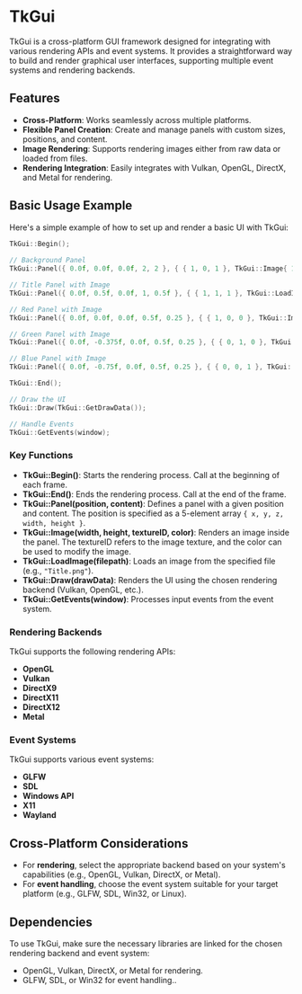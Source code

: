 # TkGui
TkGui is a cross-platform GUI framework designed for integrating with various rendering APIs and event systems. It provides a straightforward way to build and render graphical user interfaces, supporting multiple event systems and rendering backends.

## Features
- **Cross-Platform**: Works seamlessly across multiple platforms.
- **Flexible Panel Creation**: Create and manage panels with custom sizes, positions, and content.
- **Image Rendering**: Supports rendering images either from raw data or loaded from files.
- **Rendering Integration**: Easily integrates with Vulkan, OpenGL, DirectX, and Metal for rendering.

## Basic Usage Example

Here's a simple example of how to set up and render a basic UI with TkGui:

```cpp
TkGui::Begin();
    
// Background Panel
TkGui::Panel({ 0.0f, 0.0f, 0.0f, 2, 2 }, { { 1, 0, 1 }, TkGui::Image{ 1, 1, 4, { { 1, 1, 1, 1 } } } });

// Title Panel with Image
TkGui::Panel({ 0.0f, 0.5f, 0.0f, 1, 0.5f }, { { 1, 1, 1 }, TkGui::LoadImage("Title.png") });

// Red Panel with Image
TkGui::Panel({ 0.0f, 0.0f, 0.0f, 0.5f, 0.25 }, { { 1, 0, 0 }, TkGui::Image{ 1, 1, 4, { { 1, 1, 1, 1 } } } });

// Green Panel with Image
TkGui::Panel({ 0.0f, -0.375f, 0.0f, 0.5f, 0.25 }, { { 0, 1, 0 }, TkGui::Image{ 1, 1, 4, { { 1, 1, 1, 1 } } } });

// Blue Panel with Image
TkGui::Panel({ 0.0f, -0.75f, 0.0f, 0.5f, 0.25 }, { { 0, 0, 1 }, TkGui::Image{ 1, 1, 4, { { 1, 1, 1, 1 } } } });

TkGui::End();

// Draw the UI
TkGui::Draw(TkGui::GetDrawData());

// Handle Events
TkGui::GetEvents(window);
```

### Key Functions

- **TkGui::Begin()**: Starts the rendering process. Call at the beginning of each frame.
- **TkGui::End()**: Ends the rendering process. Call at the end of the frame.
- **TkGui::Panel(position, content)**: Defines a panel with a given position and content. The position is specified as a 5-element array `{ x, y, z, width, height }`.
- **TkGui::Image(width, height, textureID, color)**: Renders an image inside the panel. The textureID refers to the image texture, and the color can be used to modify the image.
- **TkGui::LoadImage(filepath)**: Loads an image from the specified file (e.g., `"Title.png"`).
- **TkGui::Draw(drawData)**: Renders the UI using the chosen rendering backend (Vulkan, OpenGL, etc.).
- **TkGui::GetEvents(window)**: Processes input events from the event system.

### Rendering Backends

TkGui supports the following rendering APIs:
- **OpenGL**
- **Vulkan**
- **DirectX9**
- **DirectX11**
- **DirectX12**
- **Metal**

### Event Systems

TkGui supports various event systems:
- **GLFW**
- **SDL**
- **Windows API**
- **X11**
- **Wayland**

## Cross-Platform Considerations

- For **rendering**, select the appropriate backend based on your system's capabilities (e.g., OpenGL, Vulkan, DirectX, or Metal).
- For **event handling**, choose the event system suitable for your target platform (e.g., GLFW, SDL, Win32, or Linux).

## Dependencies

To use TkGui, make sure the necessary libraries are linked for the chosen rendering backend and event system:
- OpenGL, Vulkan, DirectX, or Metal for rendering.
- GLFW, SDL, or Win32 for event handling..